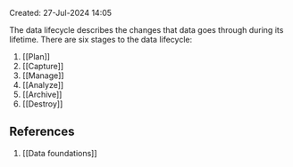 Created: 27-Jul-2024 14:05

The data lifecycle describes the changes that data goes through during its lifetime. There are six stages to the data lifecycle:

1. [[Plan]]
2. [[Capture]]
3. [[Manage]]
4. [[Analyze]]
5. [[Archive]]
6. [[Destroy]]
## References
1. [[Data foundations]]
